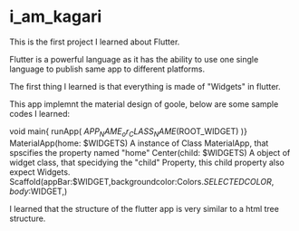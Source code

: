 # i_am_kagari

This is the first project I learned about Flutter.

Flutter is a powerful language as it has the ability to use one single language to publish same app to different platforms.

The first thing I learned is that everything is made of "Widgets" in flutter.

This app implemnt the material design of goole, below are some sample codes I learned:

void main{ runApp( $APP_NAME_or_CLASS_NAME ($ROOT_WIDGET) )}
MaterialApp(home: $WIDGETS) A instance of Class MaterialApp, that spscifies the property named "home"
Center(child: $WIDGETS) A object of widget class, that specidying the "child" Property, this child property also expect Widgets.
Scaffold(appBar:$WIDGET,backgroundcolor:Colors.$SELECTEDCOLOR,body:$WIDGET,)

I learned that the structure of the flutter app is very similar to a html tree structure.
